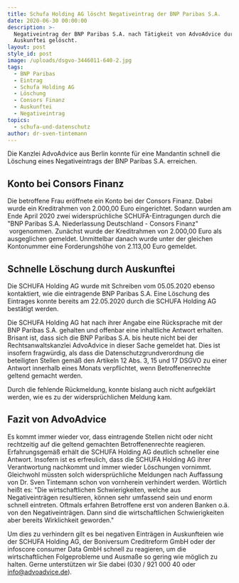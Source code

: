 ```yaml
---
title: Schufa Holding AG löscht Negativeintrag der BNP Paribas S.A.
date: 2020-06-30 00:00:00
description: >-
  Negativeintrag der BNP Paribas S.A. nach Tätigkeit von AdvoAdvice durch
  Auskunftei gelöscht.
layout: post
style_id: post
image: /uploads/dsgvo-3446011-640-2.jpg
tags:
  - BNP Paribas
  - Eintrag
  - Schufa Holding AG
  - Löschung
  - Consors Finanz
  - Auskunftei
  - Negativeintrag
topics:
  - schufa-und-datenschutz
author: dr-sven-tintemann
---
```


Die Kanzlei AdvoAdvice aus Berlin konnte für eine Mandantin schnell die Löschung eines Negativeintrags der BNP Paribas S.A. erreichen.

## Konto bei Consors Finanz

Die betroffene Frau eröffnete ein Konto bei der Consors Finanz. Dabei wurde ein Kreditrahmen von 2.000,00 Euro eingerichtet. Sodann wurden am Ende April 2020 zwei widersprüchliche SCHUFA-Eintragungen durch die "BNP Paribas S.A. Niederlassung Deutschland - Consors Finanz" &nbsp;vorgenommen. Zunächst wurde der Kreditrahmen von 2.000,00 Euro als ausgeglichen gemeldet. Unmittelbar danach wurde unter der gleichen Kontonummer eine Forderungshöhe von 2.113,00 Euro gemeldet.&nbsp;

## Schnelle Löschung durch Auskunftei

Die SCHUFA Holding AG wurde mit Schreiben vom 05.05.2020 ebenso kontaktiert, wie die eintragende BNP Paribas S.A. Eine Löschung des Eintrages konnte bereits am 22.05.2020 durch die SCHUFA Holding AG bestätigt werden.

Die SCHUFA Holding AG hat nach ihrer Angabe eine Rücksprache mit der BNP Paribas S.A. gehalten und offenbar eine inhaltliche Antwort erhalten. Brisant ist, dass sich die BNP Paribas S.A. bis heute nicht bei der Rechtsanwaltskanzlei AdvoAdvice in dieser Sache gemeldet hat. Dies ist insofern fragwürdig, als dass die Datenschutzgrundverordnung die beteiligten Stellen gemä&szlig; den Artikeln 12 Abs. 3, 15 und 17 DSGVO zu einer Antwort innerhalb eines Monats verpflichtet, wenn Betroffenenrechte geltend gemacht werden.&nbsp;

Durch die fehlende Rückmeldung, konnte bislang auch nicht aufgeklärt werden, wie es zu der widersprüchlichen Meldung kam.&nbsp;

## Fazit von AdvoAdvice

Es kommt immer wieder vor, dass eintragende Stellen nicht oder nicht rechtzeitig auf die geltend gemachten Betroffenenrechte reagieren. Erfahrungsgemä&szlig; erhält die SCHUFA Holding AG deutlich schneller eine Antwort. Insofern ist es erfreulich, dass die SCHUFA Holding AG ihrer Verantwortung nachkommt und immer wieder Löschungen vornimmt. Gleichwohl müssten solch widersprüchliche Meldungen nach Auffassung von Dr. Sven Tintemann schon von vornherein verhindert werden. Wörtlich hei&szlig;t es: "Die wirtschaftlichen Schwierigkeiten, welche aus Negativeinträgen resultieren, können sehr umfassend sein und enorm schnell eintreten. Oftmals erfahren Betroffene erst von anderen Banken o.ä. von den Negativeinträgen. Dann sind die wirtschaftlichen Schwierigkeiten aber bereits Wirklichkeit geworden."

Um dies zu verhindern gilt es bei negativen Einträgen in Auskunfteien wie der SCHUFA Holding AG, der Boniversum Creditreform GmbH oder der infoscore consumer Data GmbH schnell zu reagieren, um die wirtschaftlichen Folgeprobleme und Ausma&szlig;e so gering wie möglich zu halten. Gerne unterstützen wir Sie dabei (030 / 921 000 40 oder info@advoadvice.de).